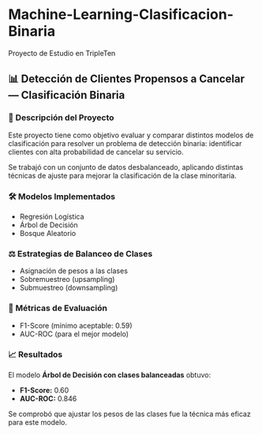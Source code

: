 # Machine-Learning-Clasificacion-Binaria
Proyecto de Estudio en TripleTen

## 📊 Detección de Clientes Propensos a Cancelar — Clasificación Binaria

### 📌 Descripción del Proyecto

Este proyecto tiene como objetivo evaluar y comparar distintos modelos de clasificación para resolver un problema de detección binaria: identificar clientes con alta probabilidad de cancelar su servicio.  

Se trabajó con un conjunto de datos desbalanceado, aplicando distintas técnicas de ajuste para mejorar la clasificación de la clase minoritaria.

### 🛠️ Modelos Implementados

- Regresión Logística
- Árbol de Decisión
- Bosque Aleatorio

### ⚖️ Estrategias de Balanceo de Clases

- Asignación de pesos a las clases
- Sobremuestreo (upsampling)
- Submuestreo (downsampling)

### 📏 Métricas de Evaluación

- F1-Score (mínimo aceptable: 0.59)
- AUC-ROC (para el mejor modelo)

### 📈 Resultados

El modelo **Árbol de Decisión con clases balanceadas** obtuvo:

- **F1-Score:** 0.60  
- **AUC-ROC:** 0.846  

Se comprobó que ajustar los pesos de las clases fue la técnica más eficaz para este modelo.


